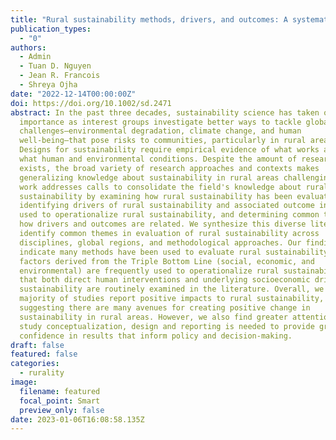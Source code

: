 ```yaml
---
title: "Rural sustainability methods, drivers, and outcomes: A systematic review"
publication_types:
  - "0"
authors:
  - Admin
  - Tuan D. Nguyen
  - Jean R. Francois
  - Shreya Ojha
date: "2022-12-14T00:00:00Z"
doi: https://doi.org/10.1002/sd.2471
abstract: In the past three decades, sustainability science has taken on new
  importance as interest groups investigate better ways to tackle global
  challenges—environmental degradation, climate change, and human
  well-being—that pose risks to communities, particularly in rural areas.
  Designs for sustainability require empirical evidence of what works and under
  what human and environmental conditions. Despite the amount of research that
  exists, the broad variety of research approaches and contexts makes
  generalizing knowledge about sustainability in rural areas challenging. This
  work addresses calls to consolidate the field's knowledge about rural
  sustainability by examining how rural sustainability has been evaluated,
  identifying drivers of rural sustainability and associated outcome indicators
  used to operationalize rural sustainability, and determining common trends in
  how drivers and outcomes are related. We synthesize this diverse literature to
  identify common themes in evaluation of rural sustainability across
  disciplines, global regions, and methodological approaches. Our findings
  indicate many methods have been used to evaluate rural sustainability, that
  factors derived from the Triple Bottom Line (social, economic, and
  environmental) are frequently used to operationalize rural sustainability, and
  that both direct human interventions and underlying socioeconomic drivers of
  sustainability are routinely examined in the literature. Overall, we find the
  majority of studies report positive impacts to rural sustainability,
  suggesting there are many avenues for creating positive change in
  sustainability in rural areas. However, we also find greater attention to
  study conceptualization, design and reporting is needed to provide greater
  confidence in results that inform policy and decision-making.
draft: false
featured: false
categories:
  - rurality
image:
  filename: featured
  focal_point: Smart
  preview_only: false
date: 2023-01-06T16:08:58.135Z
---
```

